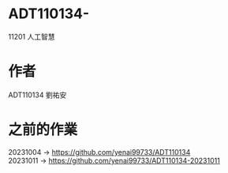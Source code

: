 # ADT110134-
11201 人工智慧
# 作者
ADT110134 劉祐安
# 之前的作業
20231004 -> https://github.com/yenai99733/ADT110134  
20231011 -> https://github.com/yenai99733/ADT110134-20231011
